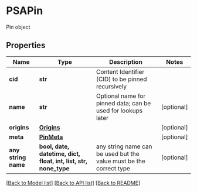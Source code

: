 # PSAPin

Pin object

## Properties
Name | Type | Description | Notes
------------ | ------------- | ------------- | -------------
**cid** | **str** | Content Identifier (CID) to be pinned recursively | 
**name** | **str** | Optional name for pinned data; can be used for lookups later | [optional] 
**origins** | [**Origins**](Origins.md) |  | [optional] 
**meta** | [**PinMeta**](PinMeta.md) |  | [optional] 
**any string name** | **bool, date, datetime, dict, float, int, list, str, none_type** | any string name can be used but the value must be the correct type | [optional]

[[Back to Model list]](../README.md#documentation-for-models) [[Back to API list]](../README.md#documentation-for-api-endpoints) [[Back to README]](../README.md)


